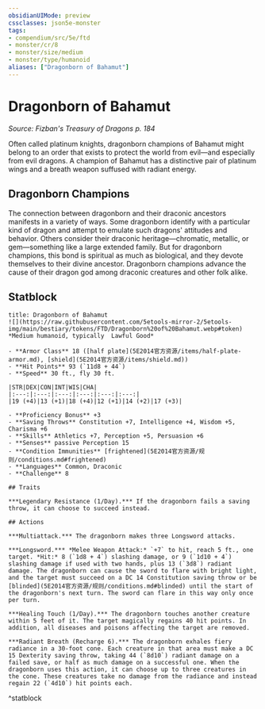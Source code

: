 ```yaml
---
obsidianUIMode: preview
cssclasses: json5e-monster
tags:
- compendium/src/5e/ftd
- monster/cr/8
- monster/size/medium
- monster/type/humanoid
aliases: ["Dragonborn of Bahamut"]
---
```

# Dragonborn of Bahamut
*Source: Fizban's Treasury of Dragons p. 184*  

Often called platinum knights, dragonborn champions of Bahamut might belong to an order that exists to protect the world from evil—and especially from evil dragons. A champion of Bahamut has a distinctive pair of platinum wings and a breath weapon suffused with radiant energy.

## Dragonborn Champions

The connection between dragonborn and their draconic ancestors manifests in a variety of ways. Some dragonborn identify with a particular kind of dragon and attempt to emulate such dragons' attitudes and behavior. Others consider their draconic heritage—chromatic, metallic, or gem—something like a large extended family. But for dragonborn champions, this bond is spiritual as much as biological, and they devote themselves to their divine ancestor. Dragonborn champions advance the cause of their dragon god among draconic creatures and other folk alike.

## Statblock

```ad-statblock
title: Dragonborn of Bahamut
![](https://raw.githubusercontent.com/5etools-mirror-2/5etools-img/main/bestiary/tokens/FTD/Dragonborn%20of%20Bahamut.webp#token)
*Medium humanoid, typically  Lawful Good*

- **Armor Class** 18 ([half plate](5E2014官方资源/items/half-plate-armor.md), [shield](5E2014官方资源/items/shield.md))
- **Hit Points** 93 (`11d8 + 44`)
- **Speed** 30 ft., fly 30 ft.

|STR|DEX|CON|INT|WIS|CHA|
|:---:|:---:|:---:|:---:|:---:|:---:|
|19 (+4)|13 (+1)|18 (+4)|12 (+1)|14 (+2)|17 (+3)|

- **Proficiency Bonus** +3
- **Saving Throws** Constitution +7, Intelligence +4, Wisdom +5, Charisma +6
- **Skills** Athletics +7, Perception +5, Persuasion +6
- **Senses** passive Perception 15
- **Condition Immunities** [frightened](5E2014官方资源/规则/conditions.md#frightened)
- **Languages** Common, Draconic
- **Challenge** 8

## Traits

***Legendary Resistance (1/Day).*** If the dragonborn fails a saving throw, it can choose to succeed instead.

## Actions

***Multiattack.*** The dragonborn makes three Longsword attacks.

***Longsword.*** *Melee Weapon Attack:* `+7` to hit, reach 5 ft., one target. *Hit:* 8 (`1d8 + 4`) slashing damage, or 9 (`1d10 + 4`) slashing damage if used with two hands, plus 13 (`3d8`) radiant damage. The dragonborn can cause the sword to flare with bright light, and the target must succeed on a DC 14 Constitution saving throw or be [blinded](5E2014官方资源/规则/conditions.md#blinded) until the start of the dragonborn's next turn. The sword can flare in this way only once per turn.

***Healing Touch (1/Day).*** The dragonborn touches another creature within 5 feet of it. The target magically regains 40 hit points. In addition, all diseases and poisons affecting the target are removed.

***Radiant Breath (Recharge 6).*** The dragonborn exhales fiery radiance in a 30-foot cone. Each creature in that area must make a DC 15 Dexterity saving throw, taking 44 (`8d10`) radiant damage on a failed save, or half as much damage on a successful one. When the dragonborn uses this action, it can choose up to three creatures in the cone. These creatures take no damage from the radiance and instead regain 22 (`4d10`) hit points each.
```
^statblock